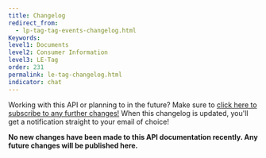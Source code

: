 ```yaml
---
title: Changelog
redirect_from:
  - lp-tag-tag-events-changelog.html
Keywords:
level1: Documents
level2: Consumer Information
level3: LE-Tag
order: 231
permalink: le-tag-changelog.html
indicator: chat
---
```


<div class="subscribe">Working with this API or planning to in the future? Make sure to <a href="https://visualping.io/?url=developers.liveperson.com/lp-tag-tag-events-changelog.html&mode=web&css=post-content" target="_blank">click here to subscribe to any further changes!</a> When this changelog is updated, you'll get a notification straight to your email of choice!</div>



**No new changes have been made to this API documentation recently. Any future changes will be published here.**
